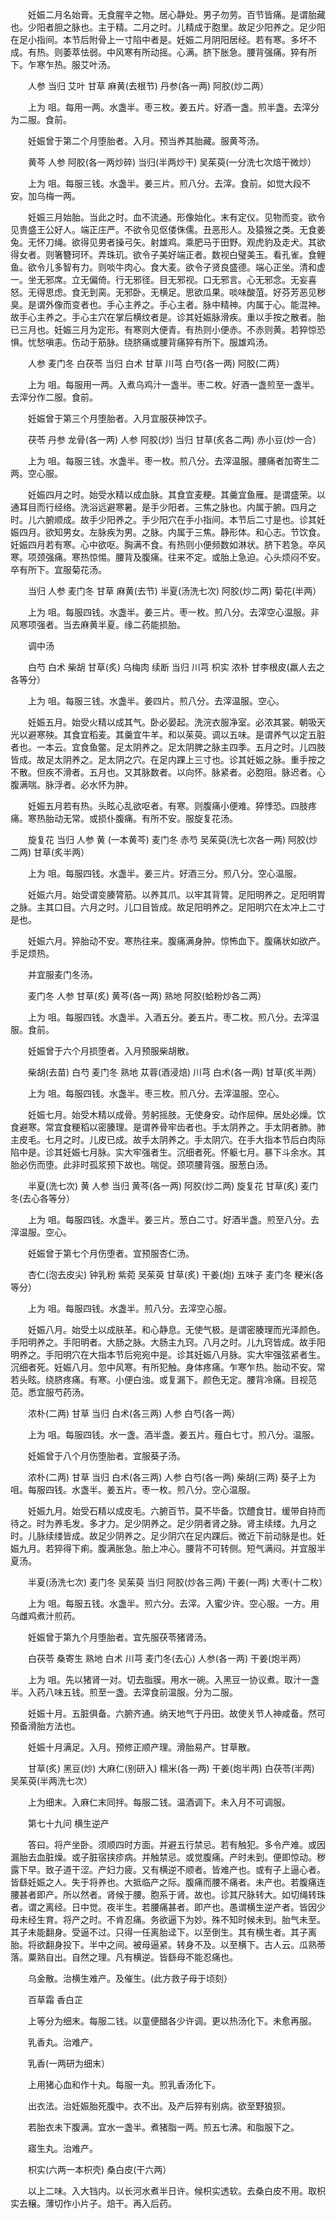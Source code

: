 <!-- { "loadSidebar": true } -->
　　妊娠二月名始膏。无食腥辛之物。居心静处。男子勿劳。百节皆痛。是谓胎藏也。少阳者胆之脉也。主于精。二月之时。儿精成于胞里。故足少阳养之。足少阳在足小指间。本节后附骨上一寸陷中者是。妊娠二月阴阳居经。若有寒。多坏不成。有热。则萎萃怯弱。中风寒有所动摇。心满。脐下胀急。腰背强痛。猝有所下。乍寒乍热。服艾叶汤。

　　人参 当归 艾叶 甘草 麻黄(去根节) 丹参(各一两) 阿胶(炒二两）

　　上为 咀。每用一两。水盏半。枣三枚。姜五片。好酒一盏。煎半盏。去滓分为二服。食前。

　　妊娠曾于第二个月堕胎者。入月。预当养其胎藏。服黄芩汤。

　　黄芩 人参 阿胶(各一两炒碎) 当归(半两炒干) 吴茱萸(一分洗七次焙干微炒）

　　上为 咀。每服三钱。水盏半。姜三片。煎八分。去滓。食前。如觉大段不安。加乌梅一两。

　　妊娠三月始胎。当此之时。血不流通。形像始化。末有定仪。见物而变。欲令见贵盛王公好人。端正庄严。不欲令见伛偻侏儒。丑恶形人。及猿猴之类。无食姜兔。无怀刀绳。欲得见男者操弓矢。射雄鸡。乘肥马于田野。观虎豹及走犬。其欲得女者。则箸簪珂环。弄珠玑。欲令子美好端正者。数视白璧美玉。看孔雀。食鲤鱼。欲令儿多智有力。则啖牛肉心。食大麦。欲令子贤良盛德。端心正坐。清和虚一。坐无邪席。立无偏倚。行无邪径。目无邪视。口无邪言。心无邪念。无妄喜怒。无得思虑。食无到脔。无邪卧。无横足。思欲瓜果。啖味酸菹。好芬芳恶见秽臭。是谓外像而变者也。手心主养之。手心主者。脉中精神。内属于心。能混神。故手心主养之。手心主穴在掌后横纹者是。诊其妊娠脉滑疾。重以手按之散者。胎已三月也。妊娠三月为定形。有寒则大便青。有热则小便赤。不赤则黄。若猝惊恐惧。忧愁嗔恚。伤动于筋脉。绕脐痛或腰背痛猝有所下。服雄鸡汤。

　　人参 麦门冬 白茯苓 当归 白术 甘草 川芎 白芍(各一两) 阿胶(二两）

　　上为 咀。每服用一两。入煮乌鸡汁一盏半。枣二枚。好酒一盏煎至一盏半。去滓分作二服。食前。

　　妊娠曾于第三个月堕胎者。入月宜服茯神饮子。

　　茯苓 丹参 龙骨(各一两) 人参 阿胶(炒) 当归 甘草(炙各二两) 赤小豆(炒一合）

　　上为 咀。每服三钱。水盏半。枣一枚。煎八分。去滓温服。腰痛者加寄生二两。空心服。

　　妊娠四月之时。始受水精以成血脉。其食宜麦粳。其羹宜鱼雁。是谓盛荣。以通耳目而行经络。洗浴远避寒暑。是手少阳者。三焦之脉也。内属于腑。四月之时。儿六腑顺成。故手少阳养之。手少阳穴在手小指间。本节后二寸是也。诊其妊娠四月。欲知男女。左脉疾为男。之脉。内属于三焦。静形体。和心志。节饮食。妊娠四月若有寒。心中欲呕。胸满不食。有热则小便频数如淋状。脐下若急。卒风寒。项颈强痛。寒热惊惕。腰背及腹痛。往来不定。或胎上急迫。心头烦闷不安。卒有所下。宜服菊花汤。

　　当归 人参 麦门冬 甘草 麻黄(去节) 半夏(汤洗七次) 阿胶(炒二两) 菊花(半两）

　　上为 咀。每服四钱。水盏半。姜三片。枣一枚。煎八分。去滓空心温服。非风寒项强者。当去麻黄半夏。缘二药能损胎。

　　调中汤

　　白芍 白术 柴胡 甘草(炙) 乌梅肉 续断 当归 川芎 枳实 浓朴 甘李根皮(羸人去之各等分）

　　上为 咀。每服三钱。水盏半。姜四片。煎八分。去滓温服。空心。

　　妊娠五月。始受火精以成其气。卧必晏起。洗浣衣服净室。必浓其裳。朝吸天光以避寒殃。其食宜稻麦。其羹宜牛羊。和以茱萸。调以五味。是谓养气以定五脏者也。一本云。宜食鱼鳖。足太阴养之。足太阴脾之脉主四季。五月之时。儿四肢皆成。故足太阴养之。足太阴之穴。在足内踝上三寸也。诊其妊娠之脉。重手按之不散。但疾不滑者。五月也。又其脉数者。以向怀。脉紧者。必胞阻。脉迟者。心腹满喘。脉浮者。必水怀为肿。

　　妊娠五月若有热。头眩心乱欲呕者。有寒。则腹痛小便难。猝悸恐。四肢疼痛。寒热胎动无常。或损仆腹痛。有所不安。服旋复花汤。

　　旋复花 当归 人参 黄 (一本黄芩) 麦门冬 赤芍 吴茱萸(洗七次各一两) 阿胶(炒二两) 甘草(炙半两）

　　上为 咀。每服四钱。水盏半。姜三片。好酒三分。煎八分。空心温服。

　　妊娠六月。始受谓变腠膂筋。以养其爪。以牢其背膂。足阳明养之。足阳明胃之脉。主其口目。六月之时。儿口目皆成。故足阳明养之。足阳明穴在太冲上二寸是也。

　　妊娠六月。猝胎动不安。寒热往来。腹痛满身肿。惊怖血下。腹痛状如欲产。手足烦热。

　　并宜服麦门冬汤。

　　麦门冬 人参 甘草(炙) 黄芩(各一两) 熟地 阿胶(蛤粉炒各二两）

　　上为 咀。每服四钱。水盏半。入酒五分。姜五片。枣二枚。煎八分。去滓温服。食前。

　　妊娠曾于六个月损堕者。入月预服柴胡散。

　　柴胡(去苗) 白芍 麦门冬 熟地 苁蓉(酒浸焙) 川芎 白术(各一两) 甘草(炙半两）

　　上为 咀。每服四钱。水盏半。枣三枚。煎八分。去滓温服。空心。

　　妊娠七月。始受木精以成骨。劳躬摇肢。无使身安。动作屈伸。居处必燥。饮食避寒。常宜食粳稻以密腠理。是谓养骨牢齿者也。手太阴养之。手太阴者肺。肺主皮毛。七月之时。儿皮已成。故手太阴养之。手太阴穴。在手大指本节后白肉际陷中是。诊其妊娠七月脉。实大牢强者生。沉细者死。怀躯七月。暴下斗余水。其胎必伤而堕。此非时孤浆预下故也。喘促。颈项腰背强。服葱白汤。

　　半夏(洗七次) 黄 人参 当归 黄芩(各一两) 阿胶(炒二两) 旋复花 甘草(炙) 麦门冬(去心各等分）

　　上为 咀。每服四钱。水盏半。姜三片。葱白二寸。好酒半盏。煎至八分。去滓温服。空心。

　　妊娠曾于第七个月伤堕者。宜预服杏仁汤。

　　杏仁(泡去皮尖) 钟乳粉 紫菀 吴茱萸 甘草(炙) 干姜(炮) 五味子 麦门冬 粳米(各等分）

　　上为 咀。每服四钱。水盏半。煎八分。去滓空心服。

　　妊娠八月。始受土以成肤革。和心静息。无使气极。是谓密腠理而光泽颜色。手阳明养之。手阳明者。大肠之脉。大肠主九窍。八月之时。儿九窍皆成。故手阳明养之。手阳明穴在大指本节后宛宛中是。诊其妊娠八月脉。实大牢强弦紧者生。沉细者死。妊娠八月。忽中风寒。有所犯触。身体疼痛。乍寒乍热。胎动不安。常若头眩。绕脐疼痛。有寒。小便白浊。或复漏下。颜色无定。腰背冷痛。目视范范。悉宜服芍药汤。

　　浓朴(二两) 甘草 当归 白术(各三两) 人参 白芍(各一两）

　　上为 咀。每服四钱。水一盏。酒半盏。姜五片。薤白七寸。煎八分。温服。

　　妊娠曾于八个月伤堕胎者。宜服葵子汤。

　　浓朴(二两) 甘草 当归 白术(各三两) 人参 白芍(各一两) 柴胡(三两) 葵子上为 咀。每服四钱。水盏半。姜五片。枣一枚。煎八分。空心温服。

　　妊娠九月。始受石精以成皮毛。六腑百节。莫不毕备。饮醴食甘。缓带自持而待之。时为养毛发。多才力。足少阴养之。足少阴者肾之脉。肾主续缕。九月之时。儿脉续缕皆成。故足少阴养之。足少阴穴在足内踝后。微近下前动脉是也。妊娠九月。若猝得下痢。腹满胀急。胎上冲心。腰背不可转侧。短气满闷。并宜服半夏汤。

　　半夏(汤洗七次) 麦门冬 吴茱萸 当归 阿胶(炒各三两) 干姜(一两) 大枣(十二枚）

　　上为 咀。每服五钱。水盏半。煎六分。去滓。入蜜少许。空心服。一方。用乌雌鸡煮汁煎药。

　　妊娠曾于第九个月堕胎者。宜先服茯苓猪肾汤。

　　白茯苓 桑寄生 熟地 白术 川芎 麦门冬(去心) 人参(各一两) 干姜(炮半两）

　　上为 咀。先以猪肾一对。切去脂膜。用水一碗。入黑豆一协议煮。取汁一盏半。入药八味五钱。煎至一盏。去滓食前温服。分为二服。

　　妊娠十月。五脏俱备。六腑齐通。纳天地气于丹田。故使关节人神咸备。然可预备滑胎方法也。

　　妊娠十月满足。入月。预修正顺产理。滑胎易产。甘草散。

　　甘草(炙) 黑豆(炒) 大麻仁(别研入) 糯米(各一两) 干姜(炮半两) 白茯苓(半两) 吴茱萸(半两洗七次）

　　上为细末。入麻仁末同拌。每服二钱。温酒调下。未入月不可调服。

　　第七十九问 横生逆产

　　答曰。将产坐卧。须顺四时方面。并避五行禁忌。若有触犯。多令产难。或因漏胎去血脏燥。或子脏宿挟疹病。并触禁忌。或觉腹痛。产时未到。便即惊动。秽露下早。致子道干涩。产妇力疲。又有横逆不顺者。皆难产也。或有子上逼心者。皆繇妊娠之人。失于将养也。大抵临产之际。腹痛而腰不痛者。未产也。若腹痛连腰甚者即产。所以然者。肾候于腰。胞系于肾。故也。诊其尺脉转大。如切绳转珠者。谓之离经。日中觉。夜半生。若腰痛甚者。即产也。愚谓横生逆产者。皆因少母未经生育。将产之时。不肯忍痛。务欲逼下为妙。殊不知时候未到。胎气未至。其子未能翻身。受逼不过。只得一任离胎迳下。以至倒生。其有横生者。其子离胎。将欲翻身投下。半中之间。被母逼紧。转身不及。以至横下。古人云。瓜熟蒂落。粟熟自出。自然之理。凡有横逆。皆繇母不能忍痛也。

　　乌金散。治横生难产。及催生。(此方救子母于顷刻）

　　百草霜 香白芷

　　上等分为细末。每服二钱。以童便醋各少许调。更以热汤化下。未愈再服。

　　乳香丸。治难产。

　　乳香(一两研为细末）

　　上用猪心血和作十丸。每服一丸。煎乳香汤化下。

　　出衣法。治妊娠胎死腹中。衣不出。及产后猝有别病。欲至野狼狈。

　　若胎衣未下腹满。宜水一盏半。煮猪脂一两。煎五七沸。和脂服下之。

　　寤生丸。治难产。

　　枳实(六两一本枳壳) 桑白皮(干六两）

　　以上二味。入大铛内。以长河水煮半日许。候枳实透软。去桑白皮不用。取枳实去穣。薄切作小片子。焙干。再入后药。

